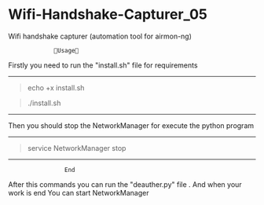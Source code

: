 # Wifi-Handshake-Capturer_05
Wifi handshake capturer (automation tool for airmon-ng) 

                 🥇Usage🥇
Firstly you need to run the "install.sh" file for requirements

-----------------------------------------------------------------
> echo +x install.sh

> ./install.sh
---------------------------------------------------------------
Then you should stop the NetworkManager for execute the python program

-----------------------------------------------
> service NetworkManager stop
-----------------------------------------------

                    End
After this commands you can run the "deauther.py" file .
And when your work is end You can start NetworkManager
